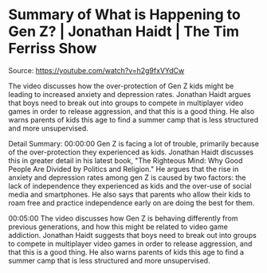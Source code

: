 # Summary of What is Happening to Gen Z? | Jonathan Haidt | The Tim Ferriss Show

Source: https://youtube.com/watch?v=h2g9fxVYdCw

The video discusses how the over-protection of Gen Z kids might be leading to increased anxiety and depression rates. Jonathan Haidt argues that boys need to break out into groups to compete in multiplayer video games in order to release aggression, and that this is a good thing. He also warns parents of kids this age to find a summer camp that is less structured and more unsupervised.

Detail Summary: 
00:00:00
Gen Z is facing a lot of trouble, primarily because of the over-protection they experienced as kids. Jonathan Haidt discusses this in greater detail in his latest book, "The Righteous Mind: Why Good People Are Divided by Politics and Religion." He argues that the rise in anxiety and depression rates among gen Z is caused by two factors: the lack of independence they experienced as kids and the over-use of social media and smartphones. He also says that parents who allow their kids to roam free and practice independence early on are doing the best for them.

00:05:00
The video discusses how Gen Z is behaving differently from previous generations, and how this might be related to video game addiction. Jonathan Haidt suggests that boys need to break out into groups to compete in multiplayer video games in order to release aggression, and that this is a good thing. He also warns parents of kids this age to find a summer camp that is less structured and more unsupervised.

